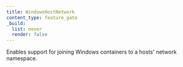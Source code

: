 ```yaml
---
title: WindowsHostNetwork
content_type: feature_gate
_build:
  list: never
  render: false
---
```

Enables support for joining Windows containers to a hosts' network namespace.
